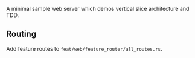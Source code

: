 A minimal sample web server which demos vertical slice architecture and TDD.

## Routing

Add feature routes to `feat/web/feature_router/all_routes.rs`.
